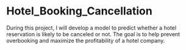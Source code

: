 # Hotel_Booking_Cancellation
During this project, I will develop a model to predict whether a hotel reservation is likely to be canceled or not. The goal is to help prevent overbooking and maximize the profitability of a hotel company.
